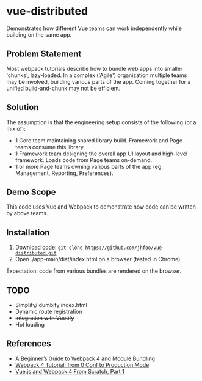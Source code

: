 # vue-distributed
Demonstrates how different Vue teams can work independently while building on the same app.

## Problem Statement
Most webpack tutorials describe how to bundle web apps into smaller 'chunks', lazy-loaded. In a complex ('Agile') organization multiple teams may be involved, building various parts of the app. Coming together for a unified build-and-chunk may not be efficient.

## Solution
The assumption is that the engineering setup consists of the following (or a mix of):
- 1 Core team maintaining shared library build. Framework and Page teams consume this library.
- 1 Framework team designing the overall app UI layout and high-level framework. Loads code from Page teams on-demand.
- 1 or more Page teams owning various parts of the app (eg. Management, Reporting, Preferences).

## Demo Scope
This code uses Vue and Webpack to demonstrate how code can be written by above teams.

## Installation
1. Download code: <code>git clone https://github.com/jhfoo/vue-distributed.git</code>
2. Open ./app-main/dist/index.html on a browser (tested in Chrome)

Expectation: code from various bundles are rendered on the browser.

## TODO
- Simplify/ dumbify index.html 
- Dynamic route registration
- ~~Integration with Vuetify~~
- Hot loading

## References
- [A Beginner’s Guide to Webpack 4 and Module Bundling](https://www.sitepoint.com/beginners-guide-webpack-module-bundling/)
- [Webpack 4 Tutorial: from 0 Conf to Production Mode](https://www.valentinog.com/blog/webpack-tutorial/)
- [Vue.js and Webpack 4 From Scratch, Part 1](https://itnext.io/vuejs-and-webpack-4-from-scratch-part-1-94c9c28a534a)
